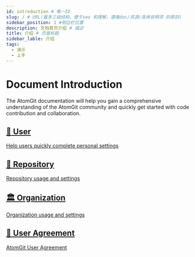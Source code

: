 ```yaml
---
id: introduction # 唯一ID
slug: / # URL(最多三级结构，便于seo 和理解，遵循doc/资源/具体说明项 的原则)
sidebar_position: 1 #侧边栏位置
description: 文档首页介绍 # 描述
title: 介绍 # 页面标题
sidebar_lable: 介绍
tags:
  - 演示
  - 上手
---
```


# Document Introduction

The AtomGit documentation will help you gain a comprehensive understanding of the AtomGit community and quickly get started with code contribution and collaboration.



<section class="row list">
  <article class="col col--6 margin-bottom--lg">
    <a class="card padding--lg cardContainer" href="user">
      <h2 class="text--truncate cardTitle" title="User">
      👤 User
      </h2>
        <p>
        Help users quickly complete personal settings
        </p>
    </a>
  </article>
  <article class="col col--6 margin-bottom--lg">
    <a class="card padding--lg cardContainer" href="repo">
      <h2 class="text--truncate cardTitle" title="repository">
        🚄 Repository
      </h2>
        <p>
        Repository usage and settings
        </p>
    </a>
  </article>
  <article class="col col--6 margin-bottom--lg">
    <a class="card padding--lg cardContainer" href="group">
      <h2 class="text--truncate cardTitle" title="organization">
      🏛️ Organization
      </h2>
        <p>
        Organization usage and settings
        </p>
    </a>
  </article>
  <article class="col col--6 margin-bottom--lg">
    <a class="card padding--lg cardContainer" href="terms">
      <h2 class="text--truncate cardTitle" title="User Agreement">
        📝 User Agreement
      </h2>
        <p>
        AtomGit User Agreement
        </p>
    </a>
  </article>
</section>